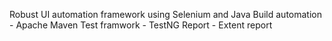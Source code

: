 Robust UI automation framework using Selenium and Java
Build automation - Apache Maven
Test framwork - TestNG
Report - Extent report
